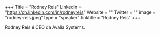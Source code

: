 +++
Title = "Rodney Reis"
Linkedin = "https://ch.linkedin.com/in/rodneyreis"
Website = ""
Twitter = ""
image = "rodney-reis.jpeg"
type = "speaker"
linktitle = "Rodney Reis"
+++

Rodney Reis é CEO da Avalia Systems.

